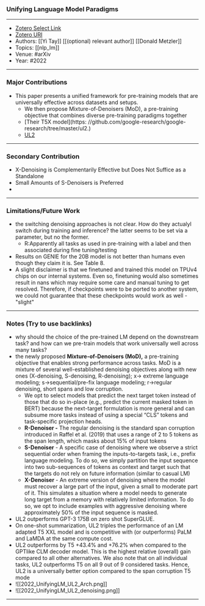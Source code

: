 ### Unifying Language Model Paradigms
---
- [Zotero Select Link](zotero://select/groups/2480461/items/KY4WZED5)
- [Zotero URI](https://www.zotero.org/groups/2480461/items/KY4WZED5)
- Authors: [[Yi Tay]] [[(optional) relevant author]] [[Donald Metzler]] 
- Topics: [[nlp_lm]]
- Venue: #arXiv 
- Year: #2022
---
### Major Contributions
- This paper presents a unified framework for pre-training models that are universally effective across datasets and setups.
	- We then propose Mixture-of-Denoisers (MoD), a pre-training objective that combines diverse pre-training paradigms together
	- [Their T5X model](https: //github.com/google-research/google-research/tree/master/ul2.)
	- [UL2](https://github.com/google-research/google-research/tree/master/ul2)
---
### Secondary Contribution
- X-Denoising is Complementarily Effective but Does Not Suffice as a Standalone
- Small Amounts of S-Denoisers is Preferred
- 
---
### Limitations/Future Work
- the switching denoising approaches is not clear. How do they actualyl switch during training and inference? the latter seems to be set via a parameter, but no the former.
	- R:Apparently all tasks as used in pre-training with a label and then associated during fine tuning/testing
- Results on GENIE for the 20B model is not better than humans even though they claim it is. See Table 8.
- A slight disclaimer is that we finetuned and trained this model on TPUv4 chips on our internal systems. Even so, finetuning would also sometimes result in nans which may require some care and manual tuning to get resolved. Therefore, if checkpoints were to be ported to another system, we could not guarantee that these checkpoints would work as well - "slight" 
---
### Notes (Try to use backlinks)
- why should the choice of the pre-trained LM depend on the downstream task? and how can we pre-train models that work universally well across many tasks?
- the newly proposed **Mixture-of-Denoisers (MoD),** a pre-training objective that enables strong performance across tasks. MoD is a mixture of several well-established denoising objectives along with new ones (X-denoising, S-denoising, R-denoising); x-> extreme language modeling; s->sequential/pre-fix language modeling; r->regular denoising, short spans and low corruption.
	- We opt to select models that predict the next target token instead of those that do so in-place (e.g., predict the current masked token in BERT) because the next-target formulation is more general and can subsume more tasks instead of using a special “CLS” tokens and task-specific projection heads.
	- **R-Denoiser -** The regular denoising is the standard span corruption introduced in Raffel et al. (2019) that uses a range of 2 to 5 tokens as the span length, which masks about 15% of input tokens
	- **S-Denoiser** - A specific case of denoising where we observe a strict sequential order when framing the inputs-to-targets task, i.e., prefix language modeling. To do so, we simply partition the input sequence into two sub-sequences of tokens as context and target such that the targets do not rely on future information (similar to casual LM)
	- **X-Denoiser** - An extreme version of denoising where the model must recover a large part of the input, given a small to moderate part of it. This simulates a situation where a model needs to generate long target from a memory with relatively limited information. To do so, we opt to include examples with aggressive denoising where approximately 50% of the input sequence is masked.
- UL2 outperforms GPT-3 175B on zero shot SuperGLUE.
- On one-shot summarization, UL2 triples the performance of an LM adapted T5 XXL model and is competitive with (or outperforms) PaLM and LaMDA at the same compute cost.
- UL2 outperforms by T5 +43.4% and +76.2% when compared to the GPTlike CLM decoder model. This is the highest relative (overall) gain compared to all other alternatives. We also note that on all individual tasks, UL2 outperforms T5 on all 9 out of 9 considered tasks. Hence, UL2 is a universally better option compared to the span corruption T5 mode
- ![[2022_UnifyingLM_UL2_Arch.png]]
- ![[2022_UnifyingLM_UL2_denoising.png]]
---
